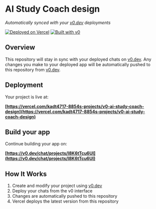 # AI Study Coach design

*Automatically synced with your [v0.dev](https://v0.dev) deployments*

[![Deployed on Vercel](https://img.shields.io/badge/Deployed%20on-Vercel-black?style=for-the-badge&logo=vercel)](https://vercel.com/kadt4717-8854s-projects/v0-ai-study-coach-design)
[![Built with v0](https://img.shields.io/badge/Built%20with-v0.dev-black?style=for-the-badge)](https://v0.dev/chat/projects/l8K6tTcu6UI)

## Overview

This repository will stay in sync with your deployed chats on [v0.dev](https://v0.dev).
Any changes you make to your deployed app will be automatically pushed to this repository from [v0.dev](https://v0.dev).

## Deployment

Your project is live at:

**[https://vercel.com/kadt4717-8854s-projects/v0-ai-study-coach-design](https://vercel.com/kadt4717-8854s-projects/v0-ai-study-coach-design)**

## Build your app

Continue building your app on:

**[https://v0.dev/chat/projects/l8K6tTcu6UI](https://v0.dev/chat/projects/l8K6tTcu6UI)**

## How It Works

1. Create and modify your project using [v0.dev](https://v0.dev)
2. Deploy your chats from the v0 interface
3. Changes are automatically pushed to this repository
4. Vercel deploys the latest version from this repository